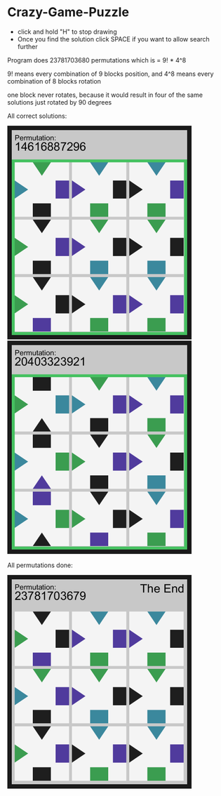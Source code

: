 # Crazy-Game-Puzzle
* click and hold "H" to stop drawing
* Once you find the solution click SPACE if you want to allow search further

Program does 23781703680 permutations which is = 9! * 4^8

9! means every combination of 9 blocks position, and 4^8 means every combination of 8 blocks rotation

one block never rotates, because it would result in four of the same solutions just rotated by 90 degrees

All correct solutions:

<img src=/CrazyGamePuzzle.png alt="Solution1" width="400" border="10" /> 
<img src=/CrazyGamePuzzle2.png alt="Solution2" width="400" border="10" />

All permutations done:

<img src=/CrazyGamePuzzle3.png alt="All permutation done" width="400" border="10" />

